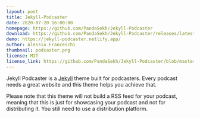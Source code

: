 ```yaml
---
layout: post
title: Jekyll-Podcaster
date: 2020-07-20 16:00:00
homepage: https://github.com/PandaSekh/Jekyll-Podcaster
download: https://github.com/PandaSekh/Jekyll-Podcaster/releases/latest
demo: https://jekyll-podcaster.netlify.app/
author: Alessio Franceschi
thumbnail: podcaster.png
license: MIT
license_link: https://github.com/PandaSekh/Jekyll-Podcaster/blob/master/LICENSE.txt
---
```


Jekyll Podcaster is a [Jekyll](http://jekyllrb.com) theme built for podcasters. Every podcast needs a great website and this theme helps you achieve that.

Please note that this theme will not build a RSS feed for your podcast, meaning that this is just for showcasing your podcast and not for distributing it. You still need to use a distribution platform.
